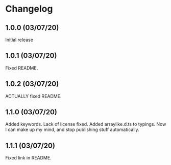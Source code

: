 # Changelog

## 1.0.0 (03/07/20)
Initial release

## 1.0.1 (03/07/20)
Fixed README.

## 1.0.2 (03/07/20)
ACTUALLY fixed README.

## 1.1.0 (03/07/20)
Added keywords.
Lack of license fixed.
Added arraylike.d.ts to typings.
Now I can make up my mind, and stop publishing stuff automatically.

## 1.1.1 (03/07/20)
Fixed link in README.
